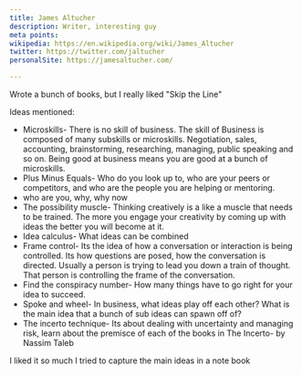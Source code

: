```yaml
---
title: James Altucher
description: Writer, interesting guy
meta points:
wikipedia: https://en.wikipedia.org/wiki/James_Altucher
twitter: https://twitter.com/jaltucher
personalSite: https://jamesaltucher.com/

---
```


Wrote a bunch of books, but I really liked "Skip the Line" 

Ideas mentioned:
- Microskills- There is no skill of business. The skill of Business is composed of many subskills or microskills. Negotiation, sales, accounting, brainstorming, researching, managing, public speaking and so on. Being good at business means you are good at a bunch of microskills.
- Plus Minus Equals- Who do you look up to, who are your peers or competitors, and who are the people you are helping or mentoring.
- who are you, why, why now
- The possibility muscle- Thinking creatively is a like a muscle that needs to be trained. The more you engage your creativity by coming up with ideas the better you will become at it.
- Idea calculus- What ideas can be combined
- Frame control- Its the idea of how a conversation or interaction is being controlled. Its how questions are posed, how the conversation is directed. Usually a person is trying to lead you down a train of thought. That person is controlling the frame of the conversation.
- Find the conspiracy number- How many things have to go right for your idea to succeed.
- Spoke and wheel- In business, what ideas play off each other? What is the main idea that a bunch of sub ideas can spawn off of?
- The incerto technique- Its about dealing with uncertainty and managing risk, learn about the premisce of each of the books in The Incerto- by Nassim Taleb

I liked it so much I tried to capture the main ideas in a note book
<!-- ![image alt text](~/assets/img/skipTheLine.jpg) -->
<img-cont src="img/skipTheLine.jpg" alt="Skip The Line Notes" />



